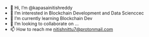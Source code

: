 - 👋 Hi, I’m @kapasainitishreddy
- 👀 I’m interested in Blockchain Development and Data Scienccec
- 🌱 I’m currently learning Blockchain Dev
- 💞️ I’m looking to collaborate on ...
- 📫 How to reach me nitishnittu7@protonmail.com


